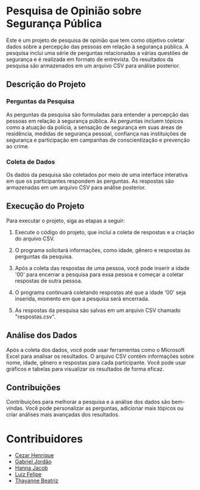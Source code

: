 # Pesquisa de Opinião sobre Segurança Pública

Este é um projeto de pesquisa de opinião que tem como objetivo coletar dados sobre a percepção das pessoas em relação à segurança pública. A pesquisa inclui uma série de perguntas relacionadas a várias questões de segurança e é realizada em formato de entrevista. Os resultados da pesquisa são armazenados em um arquivo CSV para análise posterior.

## Descrição do Projeto

### Perguntas da Pesquisa

As perguntas da pesquisa são formuladas para entender a percepção das pessoas em relação à segurança pública. As perguntas incluem tópicos como a atuação da polícia, a sensação de segurança em suas áreas de residência, medidas de segurança pessoal, confiança nas instituições de segurança e participação em campanhas de conscientização e prevenção ao crime.

### Coleta de Dados

Os dados da pesquisa são coletados por meio de uma interface interativa em que os participantes respondem às perguntas. As respostas são armazenadas em um arquivo CSV para análise posterior.

## Execução do Projeto

Para executar o projeto, siga as etapas a seguir:

1. Execute o código do projeto, que inclui a coleta de respostas e a criação do arquivo CSV.

2. O programa solicitará informações, como idade, gênero e respostas às perguntas da pesquisa.

3. Após a coleta das respostas de uma pessoa, você pode inserir a idade '00' para encerrar a pesquisa para essa pessoa e começar a coletar respostas de outra pessoa.

4. O programa continuará coletando respostas até que a idade '00' seja inserida, momento em que a pesquisa será encerrada.

5. As respostas da pesquisa são salvas em um arquivo CSV chamado "respostas.csv".

## Análise dos Dados

Após a coleta dos dados, você pode usar ferramentas como o Microsoft Excel para analisar os resultados. O arquivo CSV contém informações sobre nome, idade, gênero e respostas para cada participante. Você pode usar gráficos e tabelas para visualizar os resultados de forma eficaz.

## Contribuições

Contribuições para melhorar a pesquisa e a análise dos dados são bem-vindas. Você pode personalizar as perguntas, adicionar mais tópicos ou criar análises mais avançadas dos resultados.
# Contribuidores 
- [Cezar Henrique](https://github.com/CezarHick)
- [Gabriel Jordão](https://github.com/jordaozz)
- [Hanna Jacob](https://github.com/HannaJacob)
- [Luiz Felipe](lfcvs.rj@gmail.com)
- [Thayanne Beatriz]()

